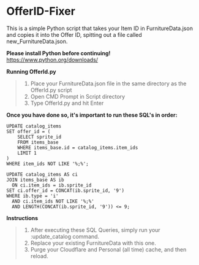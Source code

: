 # OfferID-Fixer
 This is a simple Python script that takes your Item ID in FurnitureData.json and copies it into the Offer ID, spitting out a file called new_FurnitureData.json.

**Please install Python before continuing!**
https://www.python.org/downloads/

**Running OfferId.py**
> 1) Place your FurnitureData.json file in the same directory as the OfferId.py script
> 2) Open CMD Prompt in Script directory
> 3) Type OfferId.py and hit Enter

**Once you have done so, it's important to run these SQL's in order:**
```
UPDATE catalog_items
SET offer_id = (
    SELECT sprite_id
    FROM items_base
    WHERE items_base.id = catalog_items.item_ids
    LIMIT 1
)
WHERE item_ids NOT LIKE '%;%';
```
```
UPDATE catalog_items AS ci
JOIN items_base AS ib
  ON ci.item_ids = ib.sprite_id
SET ci.offer_id = CONCAT(ib.sprite_id, '9')
WHERE ib.type = 'i'
  AND ci.item_ids NOT LIKE '%;%'
  AND LENGTH(CONCAT(ib.sprite_id, '9')) <= 9;

  ```
**Instructions**
>1) After executing these SQL Queries, simply run your :update_catalog command.
>2) Replace your existing FurnitureData with this one.
>3) Purge your Cloudflare and Personal (all time) cache, and then reload.
